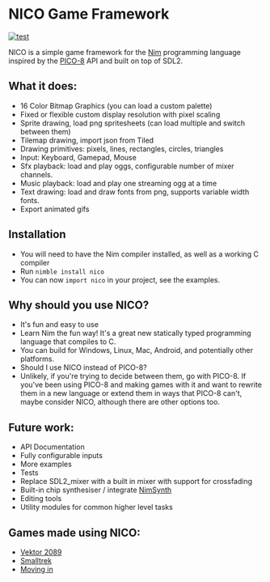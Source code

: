# NICO Game Framework
[![test](https://github.com/ftsf/nico/workflows/test/badge.svg)](https://github.com/ftsf/nico/actions)

NICO is a simple game framework for the [Nim](http://nim-lang.org/) programming language inspired by the [PICO-8](http://www.lexaloffle.com/) API and built on top of SDL2.

## What it does:
 * 16 Color Bitmap Graphics (you can load a custom palette)
 * Fixed or flexible custom display resolution with pixel scaling
 * Sprite drawing, load png spritesheets (can load multiple and switch between them)
 * Tilemap drawing, import json from Tiled
 * Drawing primitives: pixels, lines, rectangles, circles, triangles
 * Input: Keyboard, Gamepad, Mouse
 * Sfx playback: load and play oggs, configurable number of mixer channels.
 * Music playback: load and play one streaming ogg at a time
 * Text drawing: load and draw fonts from png, supports variable width fonts.
 * Export animated gifs
 
## Installation
 * You will need to have the Nim compiler installed, as well as a working C compiler
 * Run ```nimble install nico```
 * You can now ```import nico``` in your project, see the examples. 
 
## Why should you use NICO?
 * It's fun and easy to use
 * Learn Nim the fun way! It's a great new statically typed programming language that compiles to C.
 * You can build for Windows, Linux, Mac, Android, and potentially other platforms.
 * Should I use NICO instead of PICO-8?
  * Unlikely, if you're trying to decide between them, go with PICO-8. If you've been using PICO-8 and making games with it and want to rewrite them in a new language or extend them in ways that PICO-8 can't, maybe consider NICO, although there are other options too.
 
## Future work:
 * API Documentation
 * Fully configurable inputs
 * More examples
 * Tests
 * Replace SDL2_mixer with a built in mixer with support for crossfading
 * Built-in chip synthesiser / integrate [NimSynth](https://github.com/ftsf/nimsynth)
 * Editing tools
 * Utility modules for common higher level tasks
 
## Games made using NICO:
 * [Vektor 2089](https://impbox.itch.io/vektor2089)
 * [Smalltrek](https://impbox.itch.io/smalltrek)
 * [Moving in](https://impbox.itch.io/moving-in)
